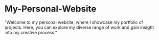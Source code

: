 # My-Personal-Website
"Welcome to my personal website, where I showcase my portfolio of projects. Here, you can explore my diverse range of work and gain insight into my creative process."
